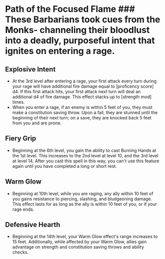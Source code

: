 # Path of the Focused Flame ### These Barbarians took cues from the Monks- channeling their bloodlust into a deadly, purposeful intent that ignites on entering a rage.

## Explosive Intent
- At the 3rd level after entering a rage, your first attack every turn during
  your rage will have additional fire damage equal to [proficency score] d4. If
  this first attack hits, your first attack next turn will deal an additional
  d4 of fire damage. This effect stacks up to [strength mod] times.
- When you enter a rage, if an enemy is within 5 feet of you, they must make a
  constitution saving throw. Upon a fail, they are stunned until the beginning
  of their next turn; on a save, they are knocked back 5 feet from you and are
  prone.


## Fiery Grip
- Beginning at the 6th level, you gain the ability to cast Burning Hands at the
  1st level. This increases to the 2nd level at level 10, and the 3rd level at
  level 14. After you cast this spell in this way, you can't use this feature
  again until you have completed a long or short rest.


## Warm Glow
- Beginning at 10th level, while you are raging, any ally within 10 feet of you
  gains resistance to piercing, slashing, and bludgeoning damage. This effect
  lasts for as long as the ally is within 10 feet of you, or if your rage ends.


## Defensive Hearth
- Beginning at the 14th level, your Warm Glow effect's range increases to 15
  feet. Additionally, while affected by your Warm Glow, allies gain advantage
  on strength and constitution saving throws and ability checks.
